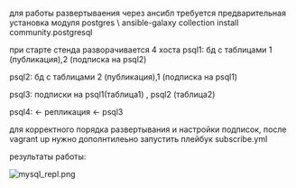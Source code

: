 для работы развертываения через ансибл требуется предварительная установка модуля postgres
\\ ansible-galaxy collection install community.postgresql

при старте стенда разворачивается 4 хоста
psql1:
    бд с таблицами 1 (публикация),2 (подписка на psql2)

psql2:
    бд с таблицами 2 (публикация),1 (подписка на psql1)

psql3: подписки на psql1(таблица1) , psql2 (таблица2)

psql4: <- репликация  <- psql3


для корректного порядка развертывания и настройки подписок, после vagrant up нужно дополнтилеьно запустить плейбук subscribe.yml

результаты работы:

![mysql_repl.png](https://github.com/sudden-che/otus/tree/main/mysql/mysql_repl.png)

